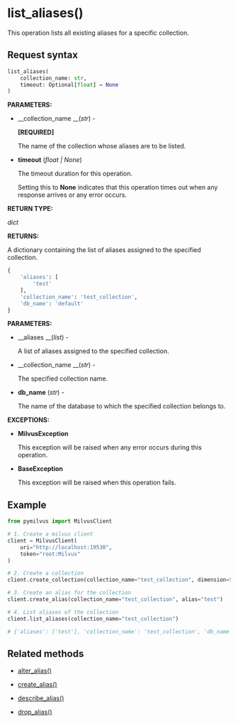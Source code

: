 # list_aliases()

This operation lists all existing aliases for a specific collection.

## Request syntax

```python
list_aliases(
    collection_name: str,
    timeout: Optional[float] = None
)
```

__PARAMETERS:__

- __collection_name __(_str_) -

    __[REQUIRED]__

    The name of the collection whose aliases are to be listed.

- __timeout__ (_float _|_ None_)  

    The timeout duration for this operation. 

    Setting this to __None__ indicates that this operation times out when any response arrives or any error occurs.

__RETURN TYPE:__

_dict_

__RETURNS:__

A dictionary containing the list of aliases assigned to the specified collection.

```python
{
    'aliases': [
        'test'
    ], 
    'collection_name': 'test_collection', 
    'db_name': 'default'
}
```

__PARAMETERS:__

- __aliases __(_list_) -

    A list of aliases assigned to the specified collection.

- __collection_name __(_str_) -

    The specified collection name.

- __db_name__ (_str_) -

    The name of the database to which the specified collection belongs to.

__EXCEPTIONS:__

- __MilvusException__

    This exception will be raised when any error occurs during this operation.

- __BaseException__

    This exception will be raised when this operation fails.

## Example

```python
from pymilvus import MilvusClient

# 1. Create a milvus client
client = MilvusClient(
    uri="http://localhost:19530",
    token="root:Milvus"
)

# 2. Create a collection
client.create_collection(collection_name="test_collection", dimension=5)

# 3. Create an alias for the collection
client.create_alias(collection_name="test_collection", alias="test")

# 4. List aliases of the collection
client.list_aliases(collection_name="test_collection")

# {'aliases': ['test'], 'collection_name': 'test_collection', 'db_name': 'default'}
```

## Related methods

- [alter_alias()](./Collections/alter_alias.md)

- [create_alias()](./Collections/create_alias.md)

- [describe_alias()](./Collections/describe_alias.md)

- [drop_alias()](./Collections/drop_alias.md)

